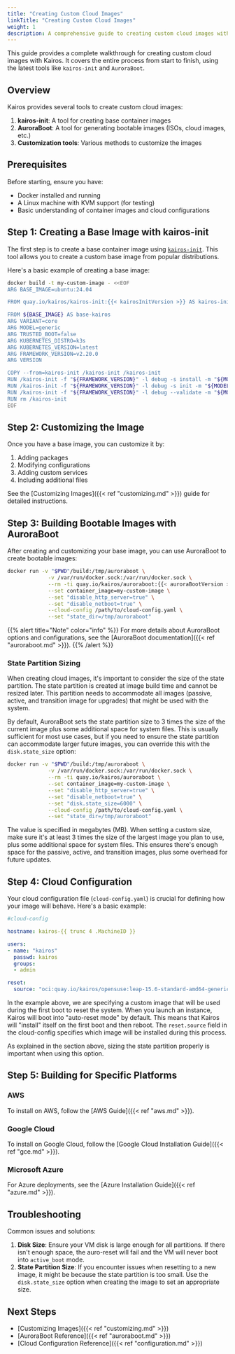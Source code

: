 ```yaml
---
title: "Creating Custom Cloud Images"
linkTitle: "Creating Custom Cloud Images"
weight: 1
description: A comprehensive guide to creating custom cloud images with Kairos using the latest tools
---
```


This guide provides a complete walkthrough for creating custom cloud images with Kairos. It covers the entire process from start to finish, using the latest tools like `kairos-init` and `AuroraBoot`.

## Overview

Kairos provides several tools to create custom cloud images:

1. **kairos-init**: A tool for creating base container images
2. **AuroraBoot**: A tool for generating bootable images (ISOs, cloud images, etc.)
3. **Customization tools**: Various methods to customize the images

## Prerequisites

Before starting, ensure you have:

- Docker installed and running
- A Linux machine with KVM support (for testing)
- Basic understanding of container images and cloud configurations

## Step 1: Creating a Base Image with kairos-init

The first step is to create a base container image using [`kairos-init`](https://github.com/kairos-io/kairos-init). This tool allows you to create a custom base image from popular distributions.

Here's a basic example of creating a base image:

```bash
docker build -t my-custom-image - <<EOF
ARG BASE_IMAGE=ubuntu:24.04

FROM quay.io/kairos/kairos-init:{{< kairosInitVersion >}} AS kairos-init

FROM ${BASE_IMAGE} AS base-kairos
ARG VARIANT=core
ARG MODEL=generic
ARG TRUSTED_BOOT=false
ARG KUBERNETES_DISTRO=k3s
ARG KUBERNETES_VERSION=latest
ARG FRAMEWORK_VERSION=v2.20.0
ARG VERSION

COPY --from=kairos-init /kairos-init /kairos-init
RUN /kairos-init -f "${FRAMEWORK_VERSION}" -l debug -s install -m "${MODEL}" -v "${VARIANT}" -t "${TRUSTED_BOOT}" -k "${KUBERNETES_DISTRO}" --k8sversion "${KUBERNETES_VERSION}" --version "${VERSION}"
RUN /kairos-init -f "${FRAMEWORK_VERSION}" -l debug -s init -m "${MODEL}" -v "${VARIANT}" -t "${TRUSTED_BOOT}" -k "${KUBERNETES_DISTRO}" --k8sversion "${KUBERNETES_VERSION}" --version "${VERSION}"
RUN /kairos-init -f "${FRAMEWORK_VERSION}" -l debug --validate -m "${MODEL}" -v "${VARIANT}" -t "${TRUSTED_BOOT}" -k "${KUBERNETES_DISTRO}" --k8sversion "${KUBERNETES_VERSION}" --version "${VERSION}"
RUN rm /kairos-init
EOF
```

## Step 2: Customizing the Image

Once you have a base image, you can customize it by:

1. Adding packages
2. Modifying configurations
3. Adding custom services
4. Including additional files

See the [Customizing Images]({{< ref "customizing.md" >}}) guide for detailed instructions.

## Step 3: Building Bootable Images with AuroraBoot

After creating and customizing your base image, you can use AuroraBoot to create bootable images:

```bash
docker run -v "$PWD"/build:/tmp/auroraboot \
             -v /var/run/docker.sock:/var/run/docker.sock \
             --rm -ti quay.io/kairos/auroraboot:{{< auroraBootVersion >}} \
             --set container_image=my-custom-image \
             --set "disable_http_server=true" \
             --set "disable_netboot=true" \
             --cloud-config /path/to/cloud-config.yaml \
             --set "state_dir=/tmp/auroraboot"
```

{{% alert title="Note" color="info" %}}
For more details about AuroraBoot options and configurations, see the [AuroraBoot documentation]({{< ref "auroraboot.md" >}}).
{{% /alert %}}

### State Partition Sizing

When creating cloud images, it's important to consider the size of the state partition. The state partition is created at image build time and cannot be resized later. This partition needs to accommodate all images (passive, active, and transition image for upgrades) that might be used with the system.

By default, AuroraBoot sets the state partition size to 3 times the size of the current image plus some additional space for system files. This is usually sufficient for most use cases, but if you need to ensure the state partition can accommodate larger future images, you can override this with the `disk.state_size` option:

```bash
docker run -v "$PWD"/build:/tmp/auroraboot \
             -v /var/run/docker.sock:/var/run/docker.sock \
             --rm -ti quay.io/kairos/auroraboot \
             --set container_image=my-custom-image \
             --set "disable_http_server=true" \
             --set "disable_netboot=true" \
             --set "disk.state_size=6000" \
             --cloud-config /path/to/cloud-config.yaml \
             --set "state_dir=/tmp/auroraboot"
```

The value is specified in megabytes (MB). When setting a custom size, make sure it's at least 3 times the size of the largest image you plan to use, plus some additional space for system files. This ensures there's enough space for the passive, active, and transition images, plus some overhead for future updates.

## Step 4: Cloud Configuration

Your cloud configuration file (`cloud-config.yaml`) is crucial for defining how your image will behave. Here's a basic example:

```yaml
#cloud-config

hostname: kairos-{{ trunc 4 .MachineID }}

users:
- name: "kairos"
  passwd: kairos
  groups:
  - admin

reset:
  source: "oci:quay.io/kairos/opensuse:leap-15.6-standard-amd64-generic-master-k3sv1.32.1-rc2-k3s1"
```

In the example above, we are specifying a custom image that will be used during the first boot to reset the system. When you launch an instance, Kairos will boot into "auto-reset mode" by default. This means that Kairos will "install" itself on the first boot and then reboot. The `reset.source` field in the cloud-config specifies which image will be installed during this process.

As explained in the section above, sizing the state partition properly is important when using this option.

## Step 5: Building for Specific Platforms

### AWS
To install on AWS, follow the [AWS Guide]({{< ref "aws.md" >}}).

### Google Cloud
To install on Google Cloud, follow the [Google Cloud Installation Guide]({{< ref "gce.md" >}}).

### Microsoft Azure
For Azure deployments, see the [Azure Installation Guide]({{< ref "azure.md" >}}).

## Troubleshooting

Common issues and solutions:

1. **Disk Size**: Ensure your VM disk is large enough for all partitions. If there isn't enough space, the auro-reset will fail and the VM will never boot into `active_boot` mode.
2. **State Partition Size**: If you encounter issues when resetting to a new image, it might be because the state partition is too small. Use the `disk.state_size` option when creating the image to set an appropriate size.

## Next Steps

- [Customizing Images]({{< ref "customizing.md" >}})
- [AuroraBoot Reference]({{< ref "auroraboot.md" >}})
- [Cloud Configuration Reference]({{< ref "configuration.md" >}}) 